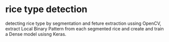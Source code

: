 # rice type detection
detecting rice type by segmentation and feture extraction ussing OpenCV, extract Local Binary Pattern from each segmented rice and create and train a Dense model usisng Keras.
